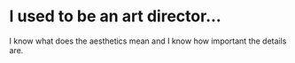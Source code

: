 # I used to be an art director...

I know what does the aesthetics mean and I know how important the details are.
